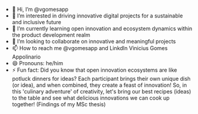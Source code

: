- 👋 Hi, I’m @vgomesapp
- 👀 I’m interested in  driving innovative digital projects for a sustainable and inclusive future
- 🌱 I’m currently learning open innovation and ecosystem dynamics within the product development realm
- 💞️ I’m looking to collaborate on innovative and meaningful projects
- 📫 How to reach me @vgomesapp and LinkdIn Vinicius Gomes Appolinario
- 😄 Pronouns: he/him
- ⚡ Fun fact: Did you know that open innovation ecosystems are like potluck dinners for ideas? Each participant brings their own unique dish (or idea), and when combined, they create a feast of innovation! So, in this 'culinary adventure' of creativity, let's bring our best recipes (ideas) to the table and see what delicious innovations we can cook up together! (Findings of my MSc thesis)

<!---
vgomesapp/vgomesapp is a ✨ special ✨ repository because its `README.md` (this file) appears on your GitHub profile.
You can click the Preview link to take a look at your changes.
--->
